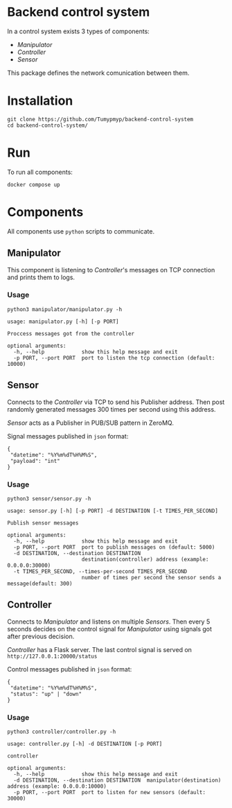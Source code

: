 # Backend control system

In a control system exists 3 types of components:
- *Manipulator*
- *Controller*
- *Sensor*

This package defines the network comunication between them.

# Installation

```
git clone https://github.com/Tumypmyp/backend-control-system
cd backend-control-system/
```
# Run

To run all components:
```
docker compose up
```

# Components

All components use `python` scripts to communicate.

## Manipulator

This component is listening to *Controller*'s messages on TCP connection and prints them to logs.

### Usage
```
python3 manipulator/manipulator.py -h
```
```
usage: manipulator.py [-h] [-p PORT]

Proccess messages got from the controller

optional arguments:
  -h, --help            show this help message and exit
  -p PORT, --port PORT  port to listen the tcp connection (default: 10000)
```

## Sensor

Connects to the *Controller* via TCP to send his Publisher address. Then post randomly generated messages 300 times per second using this address.

*Sensor* acts as a Publisher in PUB/SUB pattern in ZeroMQ.

Signal messages published in `json` format:

```
{
 "datetime": "%Y%m%dT%H%M%S",
 "payload": "int"
}
```

### Usage
```
python3 sensor/sensor.py -h
```
```
usage: sensor.py [-h] [-p PORT] -d DESTINATION [-t TIMES_PER_SECOND]

Publish sensor messages

optional arguments:
  -h, --help            show this help message and exit
  -p PORT, --port PORT  port to publish messages on (default: 5000)
  -d DESTINATION, --destination DESTINATION
                        destination(controller) address (example: 0.0.0.0:30000)
  -t TIMES_PER_SECOND, --times-per-second TIMES_PER_SECOND
                        number of times per second the sensor sends a message(default: 300)
```

## Controller

Connects to *Manipulator* and listens on multiple *Sensors*. Then every 5 seconds decides on the control signal for *Manipulator* using signals got after previous decision.

*Controller* has a Flask server. The last control signal is served on `http://127.0.0.1:20000/status`

Control messages published in `json` format: 
```
{
 "datetime": "%Y%m%dT%H%M%S",
 "status": "up" | "down"
}

```

### Usage

```
python3 controller/controller.py -h
```
```
usage: controller.py [-h] -d DESTINATION [-p PORT]

controller

optional arguments:
  -h, --help            show this help message and exit
  -d DESTINATION, --destination DESTINATION  manipulator(destination) address (example: 0.0.0.0:10000)
  -p PORT, --port PORT  port to listen for new sensors (default: 30000)
```